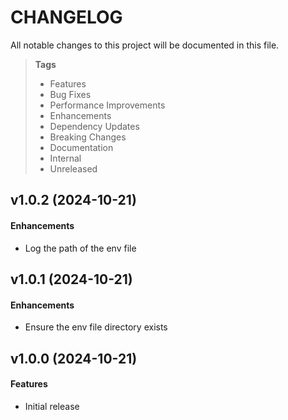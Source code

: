 # CHANGELOG

All notable changes to this project will be documented in this file.

> **Tags**
>
> - Features
> - Bug Fixes
> - Performance Improvements
> - Enhancements
> - Dependency Updates
> - Breaking Changes
> - Documentation
> - Internal
> - Unreleased

## v1.0.2 (2024-10-21)

#### Enhancements

- Log the path of the env file

## v1.0.1 (2024-10-21)

#### Enhancements

- Ensure the env file directory exists

## v1.0.0 (2024-10-21)

#### Features

- Initial release

